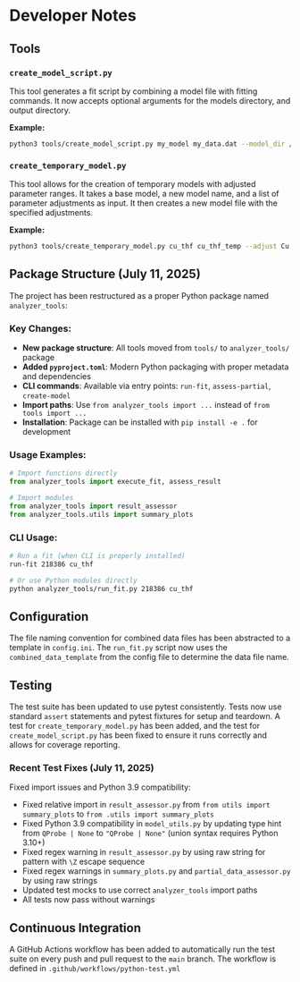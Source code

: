 # Developer Notes

## Tools

### `create_model_script.py`

This tool generates a fit script by combining a model file with fitting commands. It now accepts optional arguments for the models directory, and output directory.

**Example:**

```bash
python3 tools/create_model_script.py my_model my_data.dat --model_dir /path/to/models --output_dir /path/to/output
```

### `create_temporary_model.py`

This tool allows for the creation of temporary models with adjusted parameter ranges. It takes a base model, a new model name, and a list of parameter adjustments as input. It then creates a new model file with the specified adjustments.

**Example:**

```bash
python3 tools/create_temporary_model.py cu_thf cu_thf_temp --adjust Cu thickness 500,800
```

## Package Structure (July 11, 2025)

The project has been restructured as a proper Python package named `analyzer_tools`:

### Key Changes:

- **New package structure**: All tools moved from `tools/` to `analyzer_tools/` package
- **Added `pyproject.toml`**: Modern Python packaging with proper metadata and dependencies
- **CLI commands**: Available via entry points: `run-fit`, `assess-partial`, `create-model`
- **Import paths**: Use `from analyzer_tools import ...` instead of `from tools import ...`
- **Installation**: Package can be installed with `pip install -e .` for development

### Usage Examples:

```python
# Import functions directly
from analyzer_tools import execute_fit, assess_result

# Import modules
from analyzer_tools import result_assessor
from analyzer_tools.utils import summary_plots
```

### CLI Usage:

```bash
# Run a fit (when CLI is properly installed)
run-fit 218386 cu_thf

# Or use Python modules directly
python analyzer_tools/run_fit.py 218386 cu_thf
```

## Configuration

The file naming convention for combined data files has been abstracted to a template in `config.ini`. The `run_fit.py` script now uses the `combined_data_template` from the config file to determine the data file name.

## Testing

The test suite has been updated to use pytest consistently. Tests now use standard `assert` statements and pytest fixtures for setup and teardown. A test for `create_temporary_model.py` has been added, and the test for `create_model_script.py` has been fixed to ensure it runs correctly and allows for coverage reporting.

### Recent Test Fixes (July 11, 2025)

Fixed import issues and Python 3.9 compatibility:

- Fixed relative import in `result_assessor.py` from `from utils import summary_plots` to `from .utils import summary_plots`
- Fixed Python 3.9 compatibility in `model_utils.py` by updating type hint from `QProbe | None` to `"QProbe | None"` (union syntax requires Python 3.10+)
- Fixed regex warning in `result_assessor.py` by using raw string for pattern with `\Z` escape sequence
- Fixed regex warnings in `summary_plots.py` and `partial_data_assessor.py` by using raw strings
- Updated test mocks to use correct `analyzer_tools` import paths
- All tests now pass without warnings

## Continuous Integration

A GitHub Actions workflow has been added to automatically run the test suite on every push and pull request to the `main` branch. The workflow is defined in `.github/workflows/python-test.yml`
